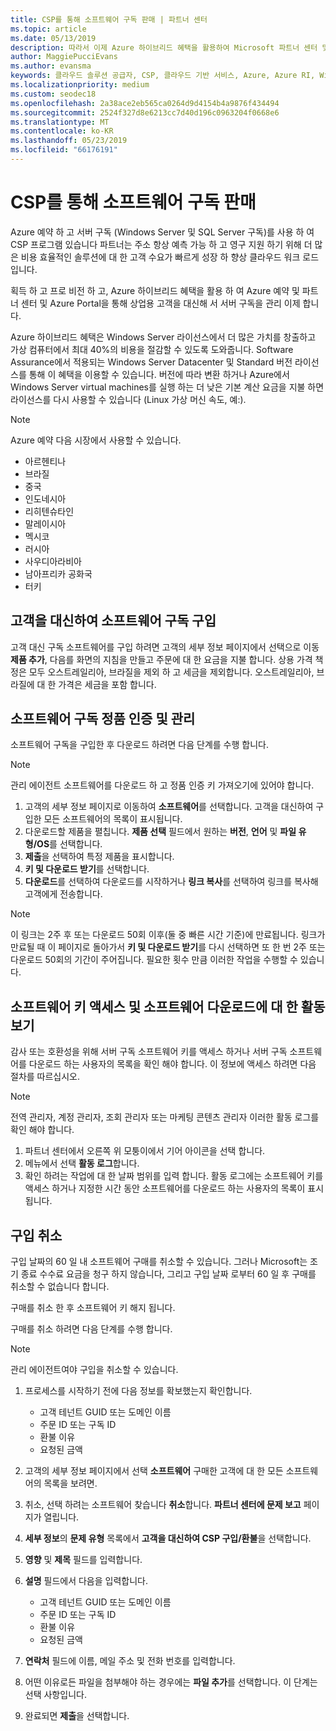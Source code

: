 ```yaml
---
title: CSP를 통해 소프트웨어 구독 판매 | 파트너 센터
ms.topic: article
ms.date: 05/13/2019
description: 따라서 이제 Azure 하이브리드 혜택을 활용하여 Microsoft 파트너 센터 및 Azure Portal을 통해 상업 고객을 대신하여 Azure Reserved Instances 및 서버 구독을 획득, 프로비전 및 관리할 수 있게 되었습니다.
author: MaggiePucciEvans
ms.author: evansma
keywords: 클라우드 솔루션 공급자, CSP, 클라우드 기반 서비스, Azure, Azure RI, Windows Server, SQL Server, 소프트웨어 구독
ms.localizationpriority: medium
ms.custom: seodec18
ms.openlocfilehash: 2a38ace2eb565ca0264d9d4154b4a9876f434494
ms.sourcegitcommit: 2524f327d8e6213cc7d40d196c0963204f0668e6
ms.translationtype: MT
ms.contentlocale: ko-KR
ms.lasthandoff: 05/23/2019
ms.locfileid: "66176191"
---
```

# <a name="sell-software-subscriptions-through-csp"></a>CSP를 통해 소프트웨어 구독 판매

Azure 예약 하 고 서버 구독 (Windows Server 및 SQL Server 구독)를 사용 하 여 CSP 프로그램 있습니다 파트너는 주소 항상 예측 가능 하 고 영구 지원 하기 위해 더 많은 비용 효율적인 솔루션에 대 한 고객 수요가 빠르게 성장 하 향상 클라우드 워크 로드입니다. 

획득 하 고 프로 비전 하 고, Azure 하이브리드 혜택을 활용 하 여 Azure 예약 및 파트너 센터 및 Azure Portal을 통해 상업용 고객을 대신해 서 서버 구독을 관리 이제 합니다. 

Azure 하이브리드 혜택은 Windows Server 라이선스에서 더 많은 가치를 창출하고 가상 컴퓨터에서 최대 40%의 비용을 절감할 수 있도록 도와줍니다. Software Assurance에서 적용되는 Windows Server Datacenter 및 Standard 버전 라이선스를 통해 이 혜택을 이용할 수 있습니다. 버전에 따라 변환 하거나 Azure에서 Windows Server virtual machines를 실행 하는 더 낮은 기본 계산 요금을 지불 하면 라이선스를 다시 사용할 수 있습니다 (Linux 가상 머신 속도, 예:).

> [!NOTE]  
> Azure 예약 다음 시장에서 사용할 수 있습니다.  
> * 아르헨티나
> * 브라질
> * 중국
> * 인도네시아
> * 리히텐슈타인
> * 말레이시아
> * 멕시코
> * 러시아
> * 사우디아라비아
> * 남아프리카 공화국
> * 터키

<!--March 20, 2019 - this list of countries was correct as of today. Maggie last updated the list according to FAREAST\v-pubobb in bug 20907186.
-->

## <a name="buy-software-subscriptions-on-behalf-of-customers"></a>고객을 대신하여 소프트웨어 구독 구입

고객 대신 구독 소프트웨어를 구입 하려면 고객의 세부 정보 페이지에서 선택으로 이동 **제품 추가**, 다음를 화면의 지침을 만들고 주문에 대 한 요금을 지불 합니다. 상용 가격 책정은 모두 오스트레일리아, 브라질을 제외 하 고 세금을 제외합니다. 오스트레일리아, 브라질에 대 한 가격은 세금을 포함 합니다.

## <a name="activate-and-manage-software-subscriptions"></a>소프트웨어 구독 정품 인증 및 관리

소프트웨어 구독을 구입한 후 다운로드 하려면 다음 단계를 수행 합니다.

>[!NOTE]
>관리 에이전트 소프트웨어를 다운로드 하 고 정품 인증 키 가져오기에 있어야 합니다.

1. 고객의 세부 정보 페이지로 이동하여 **소프트웨어**를 선택합니다. 고객을 대신하여 구입한 모든 소프트웨어의 목록이 표시됩니다. 
2.  다운로드할 제품을 펼칩니다. **제품 선택** 필드에서 원하는 **버전**, **언어** 및 **파일 유형/OS**를 선택합니다. 
3.  **제출**을 선택하여 특정 제품을 표시합니다. 
4.  **키 및 다운로드 받기**를 선택합니다. 
5.  **다운로드**를 선택하여 다운로드를 시작하거나 **링크 복사**를 선택하여 링크를 복사해 고객에게 전송합니다. 

>[!NOTE]
>이 링크는 2주 후 또는 다운로드 50회 이후(둘 중 빠른 시간 기준)에 만료됩니다. 링크가 만료될 때 이 페이지로 돌아가서 **키 및 다운로드 받기**를 다시 선택하면 또 한 번 2주 또는 다운로드 50회의 기간이 주어집니다. 필요한 횟수 만큼 이러한 작업을 수행할 수 있습니다. 

## <a name="view-activity-for-software-key-access-and-software-downloads"></a>소프트웨어 키 액세스 및 소프트웨어 다운로드에 대 한 활동 보기
감사 또는 호환성을 위해 서버 구독 소프트웨어 키를 액세스 하거나 서버 구독 소프트웨어를 다운로드 하는 사용자의 목록을 확인 해야 합니다. 이 정보에 액세스 하려면 다음 절차를 따르십시오. 

>[!NOTE]
>전역 관리자, 계정 관리자, 조회 관리자 또는 마케팅 콘텐츠 관리자 이러한 활동 로그를 확인 해야 합니다. 

1.  파트너 센터에서 오른쪽 위 모퉁이에서 기어 아이콘을 선택 합니다. 
2.  메뉴에서 선택 **활동 로그**합니다.
3.  확인 하려는 작업에 대 한 날짜 범위를 입력 합니다. 활동 로그에는 소프트웨어 키를 액세스 하거나 지정한 시간 동안 소프트웨어를 다운로드 하는 사용자의 목록이 표시 됩니다. 

## <a name="cancel-a-purchase"></a>구입 취소

구입 날짜의 60 일 내 소프트웨어 구매를 취소할 수 있습니다. 그러나 Microsoft는 조기 종료 수수료 요금을 청구 하지 않습니다, 그리고 구입 날짜 로부터 60 일 후 구매를 취소할 수 없습니다 합니다.

구매를 취소 한 후 소프트웨어 키 해지 됩니다. 

구매를 취소 하려면 다음 단계를 수행 합니다.

>[!NOTE]
>관리 에이전트여야 구입을 취소할 수 있습니다. 

1.  프로세스를 시작하기 전에 다음 정보를 확보했는지 확인합니다.
    -   고객 테넌트 GUID 또는 도메인 이름
    -   주문 ID 또는 구독 ID
    -   환불 이유
    -   요청된 금액

2.  고객의 세부 정보 페이지에서 선택 **소프트웨어** 구매한 고객에 대 한 모든 소프트웨어의 목록을 보려면. 

3.  취소, 선택 하려는 소프트웨어 찾습니다 **취소**합니다. **파트너 센터에 문제 보고** 페이지가 열립니다. 

4.  **세부 정보**의 **문제 유형** 목록에서 **고객을 대신하여 CSP 구입/환불**을 선택합니다.

5.  **영향** 및 **제목** 필드를 입력합니다. 

6.  **설명** 필드에서 다음을 입력합니다. 
    -   고객 테넌트 GUID 또는 도메인 이름
    -   주문 ID 또는 구독 ID
    -   환불 이유
    -   요청된 금액

7.  **연락처** 필드에 이름, 메일 주소 및 전화 번호를 입력합니다. 

8.  어떤 이유로든 파일을 첨부해야 하는 경우에는 **파일 추가**를 선택합니다. 이 단계는 선택 사항입니다. 

9.  완료되면 **제출**을 선택합니다.
